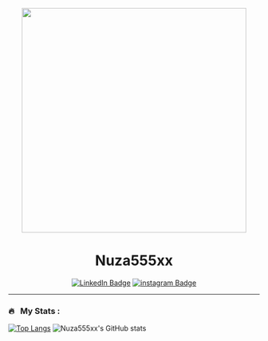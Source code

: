 
<p align="center">
 <img src="https://media0.giphy.com/media/v1.Y2lkPTc5MGI3NjExYTU1Mzk3MThlYmViZmM4OTVmYzkwNWJlZWRmODRiMzMzZmNhNTRmMCZjdD1n/l41lQpaXZo7GGWD0k/giphy.gif" width="450"/></p>
 
<h1 align="center">
  Nuza555xx
</h1>

<p align="center">
<span>
<a target="__blank" href="https://www.linkedin.com/in/nuchaiwongthon">
 <img src="https://img.shields.io/badge/LinkedIn-blue?style=for-the-badge&logo=linkedin&logoColor=white" alt="LinkedIn Badge"></a>
</span>
 
<span>
 <a target="__blank" href="https://www.instagram.com/nu.panuwats/">
  <img src="https://img.shields.io/badge/Instagram-orange?style=for-the-badge&logo=instagram&logoColor=white" alt="instagram Badge"></a>
</span>
</p>

---

### 🔥 &nbsp; My Stats :

[![Top Langs](https://github-readme-stats.vercel.app/api/top-langs/?username=nuza555xx)](https://github.com/anuraghazra/github-readme-stats)
![Nuza555xx's GitHub stats](https://github-readme-stats.vercel.app/api?username=nuza555xx&show_icons=true&bg_color=00000000)

